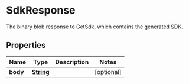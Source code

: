 

# SdkResponse

The binary blob response to GetSdk, which contains the generated SDK.

## Properties

| Name | Type | Description | Notes |
|------------ | ------------- | ------------- | -------------|
|**body** | [**String**](String.md) |  |  [optional] |



